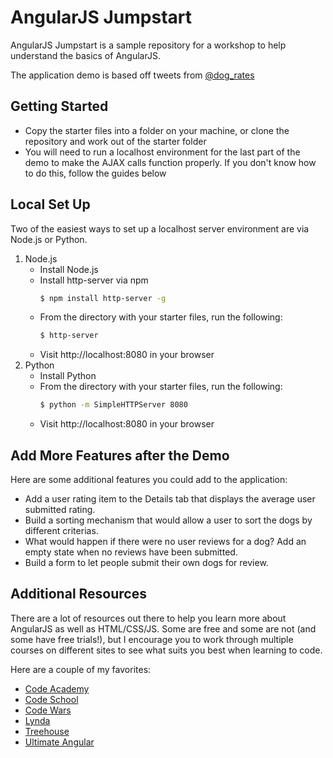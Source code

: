 # AngularJS Jumpstart

AngularJS Jumpstart is a sample repository for a workshop to help understand the basics of AngularJS.

The application demo is based off tweets from [@dog_rates](https://twitter.com/dog_rates)

## Getting Started

  - Copy the starter files into a folder on your machine, or clone the repository and work out of the starter folder
  - You will need to run a localhost environment for the last part of the demo to make the AJAX calls function properly. If you don't know how to do this, follow the guides below

## Local Set Up
Two of the easiest ways to set up a localhost server environment are via Node.js or Python.
1. Node.js
    - Install Node.js
    - Install http-server via npm
        ```sh
        $ npm install http-server -g
        ```
    - From the directory with your starter files, run the following:
         ```sh
        $ http-server
        ```
    - Visit http://localhost:8080 in your browser
2. Python
    - Install Python
    - From the directory with your starter files, run the following:
         ```sh
        $ python -m SimpleHTTPServer 8080
        ```
    - Visit http://localhost:8080 in your browser

## Add More Features after the Demo
Here are some additional features you could add to the application:
- Add a user rating item to the Details tab that displays the average user submitted rating.
- Build a sorting mechanism that would allow a user to sort the dogs by different criterias.
- What would happen if there were no user reviews for a dog? Add an empty state when no reviews have been submitted.
- Build a form to let people submit their own dogs for review.

## Additional Resources
There are a lot of resources out there to help you learn more about AngularJS as well as HTML/CSS/JS. Some are free and some are not (and some have free trials!), but I encourage you to work through multiple courses on different sites to see what suits you best when learning to code.

Here are a couple of my favorites:
  - [Code Academy](https://www.codecademy.com/)
  - [Code School](https://www.codeschool.com/)
  - [Code Wars](https://www.codewars.com/)
  - [Lynda](https://www.lynda.com/)
  - [Treehouse](https://teamtreehouse.com/)
  - [Ultimate Angular](https://courses.ultimateangular.com/)

